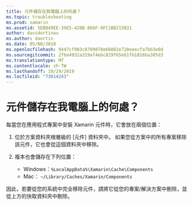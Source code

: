```yaml
---
title: 元件儲存在我電腦上的何處？
ms.topic: troubleshooting
ms.prod: xamarin
ms.assetid: 5EBB49EE-39E5-428B-866F-9FC1BB215B31
author: davidortinau
ms.author: daortin
ms.date: 05/08/2018
ms.openlocfilehash: 9447cf903c8789078e66082e720eeecfa7bb3e0d
ms.sourcegitcommit: 2fbe4932a319af4ebc829f65eb1fb1816ba305d3
ms.translationtype: MT
ms.contentlocale: zh-TW
ms.lasthandoff: 10/29/2019
ms.locfileid: "73014243"
---
```

# <a name="where-are-the-components-stored-on-my-machine"></a>元件儲存在我電腦上的何處？

每當您在應用程式專案中安裝 Xamarin 元件時，它會放在兩個位置：

1. 位於方案資料夾根層級的 [元件] 資料夾中。 如果您從方案中的所有專案移除該元件，它也會從這個資料夾中移除。

2. 複本也會儲存在下列位置：
    - Windows：`%LocalAppData%\Xamarin\Cache\Components`
    - Mac： `~/Library/Caches/Xamarin/Components`

因此，若要從您的系統中完全移除元件，請將它從您的專案/解決方案中刪除，並從上方的快取資料夾中刪除。
